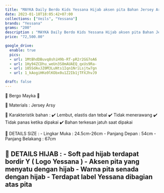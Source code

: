 ```yaml
---
title: "MAYKA Daily Berdo Kids Yessana Hijab aksen pita Bahan Jersey Arsy"
date: 2023-01-18T18:05:42+07:00
collections: ["Veils", "Yessana"]
brands: "Yessana"
grams: "200"
description : "MAYKA Daily Berdo Kids Yessana Hijab aksen pita Bahan Jersey Arsy"
price: "72,500.00"

google_drive:
  enable: true
  pics:
  - url: 1MtBhdDBuvq8shiH9b-RT-pR2r2GG7oA6
  - url: 1Hy94ZCDhu_weUn3S8mAUAEQ_qxUs9Ra-
  - url: 105SdAvJZ0M3LuNts1Iqn1NriLsjtw7gn
  - url: 1_kAogiHKo9lKObx0u1Z2Ib1jTFXJhvJ9

draft: false
---
```


🌸 Bergo Mayka 🌸

💎 Materials     :  Jersey Arsy

💎 Karakteristik bahan : 
✔️ Lembut, elastis dan tebal
✔️ Tidak menerawang
✔️ Tidak panas ketika dipakai
✔️ Bahan terkesan jatuh saat dipakai

💎 DETAILS SIZE : 
    - Lingkar Muka : 24.5cm-26cm
    - Panjang Depan : 54cm
    - Panjang Belakang : 67cm

💎 DETAILS HIJAB : 
    - Soft pad hijab terdapat bordir Y ( Logo Yessana )
    - Aksen pita yang menyatu dengan hijab 
    - Warna pita senada dengan hijab
    - Terdapat label Yessana dibagian atas pita
----------        
